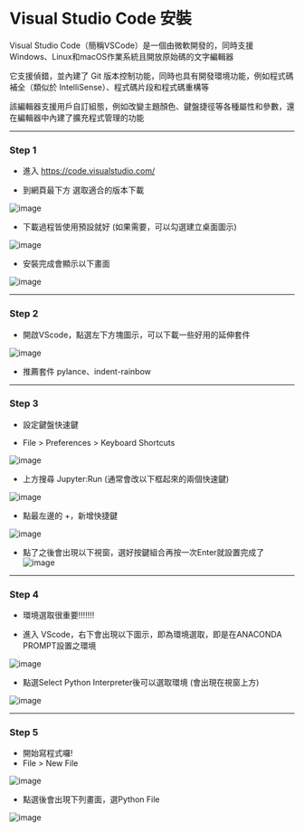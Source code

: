 # Visual Studio Code 安裝

Visual Studio Code（簡稱VSCode）是一個由微軟開發的，同時支援Windows、Linux和macOS作業系統且開放原始碼的文字編輯器

它支援偵錯，並內建了 Git 版本控制功能，同時也具有開發環境功能，例如程式碼補全（類似於 IntelliSense）、程式碼片段和程式碼重構等

該編輯器支援用戶自訂組態，例如改變主題顏色、鍵盤捷徑等各種屬性和參數，還在編輯器中內建了擴充程式管理的功能

----

### Step 1

- 進入 https://code.visualstudio.com/

- 到網頁最下方 選取適合的版本下載

![image](https://user-images.githubusercontent.com/101647060/176836175-2439e5d2-3be0-4cf1-a33e-1b4c8d698be6.png)


- 下載過程皆使用預設就好 (如果需要，可以勾選建立桌面圖示)   

![image](https://user-images.githubusercontent.com/101647060/176836314-4adb2134-8e3e-43f4-bab1-8a51a173c8af.png)

- 安裝完成會顯示以下畫面

![image](https://user-images.githubusercontent.com/101647060/176836378-bb6a3ce8-5950-4c79-a316-f0964e748ba3.png)

----

### Step 2

- 開啟VScode，點選左下方塊圖示，可以下載一些好用的延伸套件

![image](https://user-images.githubusercontent.com/101647060/176839428-1adda30d-7394-436c-87b4-9c39a241c696.png)

- 推薦套件 pylance、indent-rainbow

----

### Step 3

- 設定鍵盤快速鍵 

- File > Preferences > Keyboard Shortcuts

![image](https://user-images.githubusercontent.com/101647060/176839944-0fdfa583-debe-4ba0-852a-d421af32f95f.png)

- 上方搜尋 Jupyter:Run (通常會改以下框起來的兩個快速鍵)

![image](https://user-images.githubusercontent.com/101647060/176840212-4207db2e-3134-49a9-8674-012fe997a6f5.png)


- 點最左邊的 +，新增快捷鍵

![image](https://user-images.githubusercontent.com/101647060/176841455-f5661b4c-5755-436c-a657-3fc37ebe5d90.png)

- 點了之後會出現以下視窗，選好按鍵組合再按一次Enter就設置完成了
![image](https://user-images.githubusercontent.com/101647060/176841326-69afe736-81b7-4e45-acc3-a00d085908ed.png)

----

### Step 4

- 環境選取很重要!!!!!!!

- 進入 VScode，右下會出現以下圖示，即為環境選取，即是在ANACONDA PROMPT設置之環境

![image](https://user-images.githubusercontent.com/101647060/176841850-f9ce171b-ad89-4dc5-a3b5-8592ffc1fa13.png)

- 點選Select Python Interpreter後可以選取環境 (會出現在視窗上方)

![image](https://user-images.githubusercontent.com/101647060/176842238-ab8eca13-ab50-4d34-a8eb-c87a89e76690.png)


----

### Step 5

- 開始寫程式囉!
- File > New File

![image](https://user-images.githubusercontent.com/101647060/176842347-31515346-9c4f-4f8c-b18d-e4d4d07913b5.png)

- 點選後會出現下列畫面，選Python File

![image](https://user-images.githubusercontent.com/101647060/176842609-be8ad697-09bc-4eeb-b593-051c546935c0.png)









